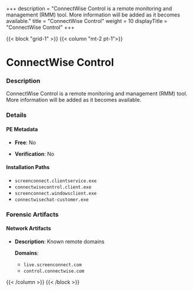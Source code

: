 +++
description = "ConnectWise Control is a remote monitoring and management (RMM) tool. More information will be added as it becomes available."
title = "ConnectWise Control"
weight = 10
displayTitle = "ConnectWise Control"
+++


{{< block "grid-1" >}}
{{< column "mt-2 pt-1">}}

# ConnectWise Control


### Description

ConnectWise Control is a remote monitoring and management (RMM) tool. More information will be added as it becomes available.




### Details


#### PE Metadata


- **Free**: No

- **Verification**: No




#### Installation Paths
- `screenconnect.clientservice.exe`
- `connectwisecontrol.client.exe`
- `screenconnect.windowsclient.exe`
- `connectwisechat-customer.exe`

### Forensic Artifacts




#### Network Artifacts

- **Description**: Known remote domains

  **Domains**:
    - `live.screenconnect.com`
    - `control.connectwise.com`








{{< /column >}}
{{< /block >}}
